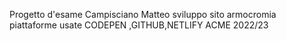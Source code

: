 Progetto d'esame Campisciano Matteo 
sviluppo sito armocromia 
piattaforme usate CODEPEN ,GITHUB,NETLIFY
ACME 2022/23
